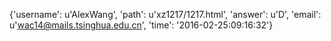{'username': u'AlexWang', 'path': u'xz1217/1217.html', 'answer': u'D', 'email': u'wac14@mails.tsinghua.edu.cn', 'time': '2016-02-25:09:16:32'}